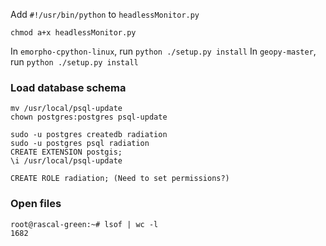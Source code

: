 Add `#!/usr/bin/python` to `headlessMonitor.py`

`chmod a+x headlessMonitor.py`

In `emorpho-cpython-linux`, run `python ./setup.py install`
In `geopy-master`, run `python ./setup.py install`

### Load database schema ###

    mv /usr/local/psql-update
    chown postgres:postgres psql-update

    sudo -u postgres createdb radiation
    sudo -u postgres psql radiation
    CREATE EXTENSION postgis;
    \i /usr/local/psql-update
    
    CREATE ROLE radiation; (Need to set permissions?)

### Open files ###

    root@rascal-green:~# lsof | wc -l
    1682
